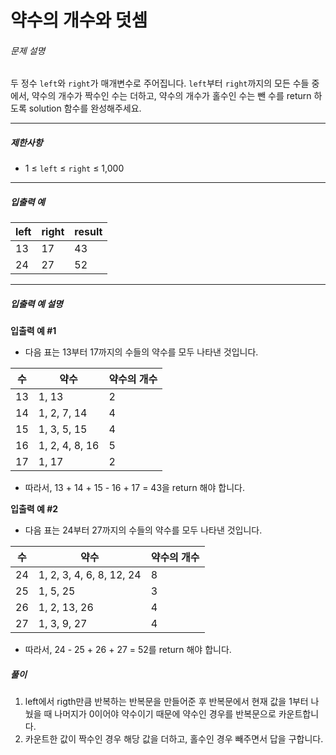 # 약수의 개수와 덧셈
###### 문제 설명

두 정수  `left`와  `right`가 매개변수로 주어집니다.  `left`부터  `right`까지의 모든 수들 중에서, 약수의 개수가 짝수인 수는 더하고, 약수의 개수가 홀수인 수는 뺀 수를 return 하도록 solution 함수를 완성해주세요.

----------

##### 제한사항

-   1 ≤  `left`  ≤  `right`  ≤ 1,000

----------

##### 입출력 예
|left|right|result|
|--|--|--|
|13|17|43|
|24|27|52|
----------

##### 입출력 예 설명

**입출력 예 #1**

-   다음 표는 13부터 17까지의 수들의 약수를 모두 나타낸 것입니다.

|수|약수|약수의 개수|
|--|--|--|
|13|1, 13|2|
|14|1, 2, 7, 14|4|
|15|1, 3, 5, 15|4|
|16|1, 2, 4, 8, 16|5|
|17|1, 17|2|

-   따라서, 13 + 14 + 15 - 16 + 17 = 43을 return 해야 합니다.

**입출력 예 #2**

-   다음 표는 24부터 27까지의 수들의 약수를 모두 나타낸 것입니다.

|수|약수|약수의 개수|
|--|--|--|
|24|1, 2, 3, 4, 6, 8, 12, 24|8|
|25|1, 5, 25|3|
|26|1, 2, 13, 26|4|
|27|1, 3, 9, 27|4|

-   따라서, 24 - 25 + 26 + 27 = 52를 return 해야 합니다.

##### 풀이
1. left에서 rigth만큼 반복하는 반복문을 만들어준 후 반복문에서 현재 값을 1부터 나눴을 때 나머지가 0이어야 약수이기 때문에 약수인 경우를 반복문으로 카운트합니다.
2. 카운트한 값이 짝수인 경우 해당 값을 더하고, 홀수인 경우 빼주면서 답을 구합니다.
